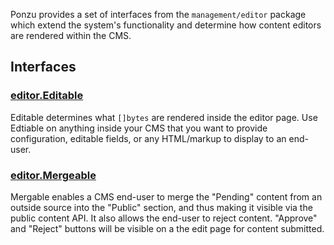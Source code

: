 Ponzu provides a set of interfaces from the `management/editor` package which extend the system's functionality and determine how content editors are rendered within the CMS.

## Interfaces

### [editor.Editable](https://godoc.org/github.com/ponzu-cms/ponzu/management/editor#Editable)
Editable determines what `[]bytes` are rendered inside the editor page. Use Edtiable on anything inside your CMS that you want to provide configuration, editable fields, or any HTML/markup to display to an end-user.

### [editor.Mergeable](https://godoc.org/github.com/ponzu-cms/ponzu/management/editor#Mergeable)
Mergable enables a CMS end-user to merge the "Pending" content from an outside source into the "Public" section, and thus making it visible via the public content API. It also allows the end-user to reject content. "Approve" and "Reject" buttons will be visible on a the edit page for content submitted.